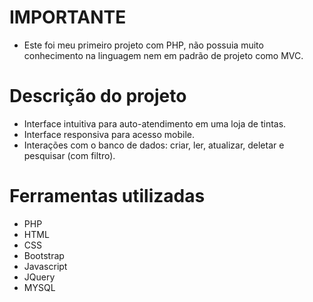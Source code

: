 # IMPORTANTE
* Este foi meu primeiro projeto com PHP, não possuia muito conhecimento na linguagem nem em padrão de projeto como MVC.

# Descrição do projeto
* Interface intuitiva para auto-atendimento em uma loja de tintas.
* Interface responsiva para acesso mobile.
* Interações com o banco de dados: criar, ler, atualizar, deletar e pesquisar (com filtro).

# Ferramentas utilizadas
* PHP
* HTML
* CSS
* Bootstrap
* Javascript
* JQuery
* MYSQL
